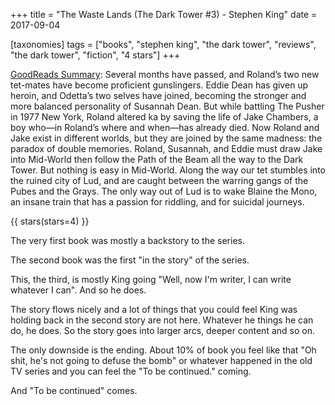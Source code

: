 +++
title = "The Waste Lands (The Dark Tower #3) - Stephen King"
date = 2017-09-04

[taxonomies]
tags = ["books", "stephen king", "the dark tower", "reviews", 
"the dark tower", "fiction", "4 stars"]
+++

[GoodReads Summary](https://www.goodreads.com/book/show/34084.The_Waste_Lands):
Several months have passed, and Roland’s two new tet-mates have become
proficient gunslingers. Eddie Dean has given up heroin, and Odetta’s two
selves have joined, becoming the stronger and more balanced personality of
Susannah Dean. But while battling The Pusher in 1977 New York, Roland altered
ka by saving the life of Jake Chambers, a boy who—in Roland’s where and
when—has already died. Now Roland and Jake exist in different worlds, but they
are joined by the same madness: the paradox of double memories. Roland,
Susannah, and Eddie must draw Jake into Mid-World then follow the Path of the
Beam all the way to the Dark Tower. But nothing is easy in Mid-World. Along
the way our tet stumbles into the ruined city of Lud, and are caught between
the warring gangs of the Pubes and the Grays. The only way out of Lud is to
wake Blaine the Mono, an insane train that has a passion for riddling, and for
suicidal journeys.


<!-- more -->

{{ stars(stars=4) }}

The very first book was mostly a backstory to the series.

The second book was the first "in the story" of the series.

This, the third, is mostly King going "Well, now I'm writer, I can write
whatever I can". And so he does.

The story flows nicely and a lot of things that you could feel King was
holding back in the second story are not here. Whatever he things he can do,
he does. So the story goes into larger arcs, deeper content and so on.

The only downside is the ending. About 10% of book you feel like that "Oh
shit, he's not going to defuse the bomb" or whatever happened in the old TV
series and you can feel the "To be continued." coming.

And "To be continued" comes.
